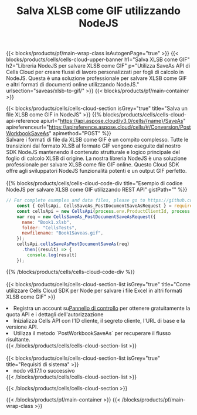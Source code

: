 ﻿---
title:  Salva XLSB come GIF utilizzando NodeJS
description:  Utilizzando Aspose.Cells Cloud SDK per NodeJS per salvare il file in formato XLSB come file in formato GIF.
---
{{< blocks/products/pf/main-wrap-class isAutogenPage="true" >}}
{{< blocks/products/cells/cells-cloud-upper-banner h1="Salva XLSB come GIF" h2="Libreria NodeJS per salvare XLSB come GIF" p="Utilizza SaveAs API di Cells Cloud per creare flussi di lavoro personalizzati per fogli di calcolo in NodeJS. Questa è una soluzione professionale per salvare XLSB come GIF e altri formati di documenti online utilizzando NodeJS." urlsection="saveas/xlsb-to-gif/" >}}
{{< blocks/products/pf/main-container >}}

{{< blocks/products/cells/cells-cloud-section isGrey="true" title="Salva un file XLSB come GIF in NodeJS" >}}
{{% blocks/products/cells/cells-cloud-api-reference apiurl="https://api.aspose.cloud/v3.0/cells/{name}/SaveAs" apireferenceurl="https://apireference.aspose.cloud/cells/#/Conversion/PostWorkbookSaveAs" apimethod="POST" %}}
<br/>
Salvare i formati di file da XLSB come GIF è un compito complesso. Tutte le transizioni dal formato XLSB al formato GIF vengono eseguite dal nostro SDK NodeJS mantenendo il contenuto strutturale e logico principale del foglio di calcolo XLSB di origine. La nostra libreria NodeJS è una soluzione professionale per salvare XLSB come file GIF online. Questo Cloud SDK offre agli sviluppatori NodeJS funzionalità potenti e un output GIF perfetto.
<br/>
<br/>
{{% blocks/products/cells/cells-cloud-code-div title="Esempio di codice NodeJS per salvare XLSB come GIF utilizzando REST API" gistPath="" %}}
  
```js
// For complete examples and data files, please go to https://github.com/aspose-cells-cloud/aspose-cells-cloud-node/
    const { CellsApi, CellsSaveAs_PostDocumentSaveAsRequest } = require("asposecellscloud");
    const cellsApi = new CellsApi(process.env.ProductClientId, process.env.ProductClientSecret);
    var req = new CellsSaveAs_PostDocumentSaveAsRequest({
      name: "Book1.xlsb",
      folder: "CellsTests",
      newfilename: "Book1Saveas.gif",
    });
    cellsApi.cellsSaveAsPostDocumentSaveAs(req)
      .then((result) => {
        console.log(result)
    });
```
  
{{% /blocks/products/cells/cells-cloud-code-div %}}
<br/>
<br/>
{{< blocks/products/cells/cells-cloud-section-list isGrey="true" title="Come utilizzare Cells Cloud SDK per Node per salvare i file Excel in altri formati XLSB come GIF" >}}
<li> Registra un account su<a href="https://dashboard.aspose.cloud/">Pannello di controllo</a> per ottenere gratuitamente la quota API e i dettagli dell'autorizzazione</li>
<li>Inizializza Cells API con l'ID cliente, il segreto cliente, l'URL di base e la versione API.</li>
<li>Utilizza il metodo `PostWorkbookSaveAs` per recuperare il flusso risultante.</li>
{{< /blocks/products/cells/cells-cloud-section-list >}}
<br/>
<br/>
{{< blocks/products/cells/cells-cloud-section-list isGrey="true" title="Requisiti di sistema" >}}
<li>nodo v6.17.1 o successivo</li>
{{< /blocks/products/cells/cells-cloud-section-list >}}

{{< /blocks/products/cells/cells-cloud-section >}}

{{< /blocks/products/pf/main-container >}}
{{< /blocks/products/pf/main-wrap-class >}}
